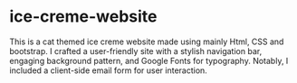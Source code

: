 # ice-creme-website
This is a cat themed ice creme website made using mainly Html, CSS and bootstrap. I crafted a user-friendly site with a stylish navigation bar, engaging background pattern, and Google Fonts for typography. Notably, I included a client-side email form for user interaction.

